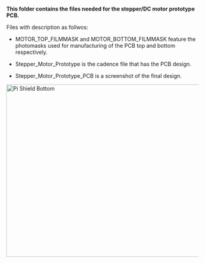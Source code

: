 **This folder contains the files needed for the stepper/DC motor prototype PCB.**

Files with description as follwos:

- MOTOR_TOP_FILMMASK and MOTOR_BOTTOM_FILMMASK feature the photomasks used for manufacturing of the PCB top and bottom respectively.

- Stepper_Motor_Prototype is the cadence file that has the PCB design.

- Stepper_Motor_Prototype_PCB is a screenshot of the final design.

<p align="left">
	<img src="https://github.com/Pschiee/Perfect-Colour/blob/master/Documentation/PCB_Design/PCB_Prototypes/Stepper_Motor/Stepper_Motor_Prototype_PCB.PNG" 
	 title="Pi Shield Bottom" width="600" height="450" ></a></p>
